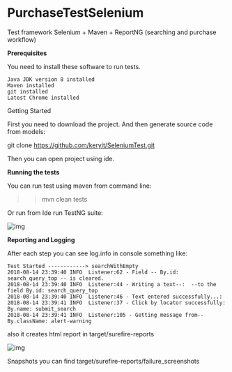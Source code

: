 # PurchaseTestSelenium
Test framework Selenium + Maven + ReportNG (searching and purchase workflow)

**Prerequisites**

You need to install these software to run tests.

    Java JDK version 8 installed
    Maven installed
    git installed
    Latest Chrome installed

Getting Started

First you need to download the project. And then generate source code from models:

git clone https://github.com/keryit/SeleniumTest.git

Then you can open project using ide.


**Running the tests**

You can run test using maven from command line:

>>mvn clean tests

Or run from Ide run TestNG suite:

![img](https://github.com/keryit/SeleniumTest.git/img/runTestNg.png)


**Reporting and Logging**

After each step you can see log.info in console something like:

    Test Started ------------> searchWithEmpty
    2018-08-14 23:39:40 INFO  Listener:62 - Field -- By.id: search_query_top -- is cleared.
    2018-08-14 23:39:40 INFO  Listener:44 - Writing a text--:  --to the field By.id: search_query_top
    2018-08-14 23:39:40 INFO  Listener:46 - Text entered successfully...:
    2018-08-14 23:39:41 INFO  Listener:37 - Click by locator successfully: By.name: submit_search
    2018-08-14 23:39:41 INFO  Listener:105 - Getting message from-- By.className: alert-warning



also it creates html report in target/surefire-reports

![img](https://github.com/keryit/SeleniumTest.git/img/report.png)


Snapshots you can find target/surefire-reports/failure_screenshots